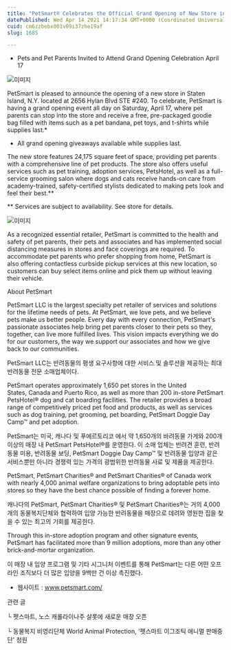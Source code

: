 ```yaml
---
title: "PetSmart® Celebrates the Official Grand Opening of New Store in Staten Island, N.Y."
datePublished: Wed Apr 14 2021 14:17:34 GMT+0000 (Coordinated Universal Time)
cuid: cm6zzbebx001v09i37zhe19af
slug: 1685

---
```



- Pets and Pet Parents Invited to Attend Grand Opening Celebration April 17

![이미지](https://cdn.hashnode.com/res/hashnode/image/upload/v1739247935960/7a0c7a02-0909-45bf-b0ee-e9f488662291.jpeg)

PetSmart is pleased to announce the opening of a new store in Staten Island, N.Y. located at 2656 Hylan Blvd STE #240. To celebrate, PetSmart is having a grand opening event all day on Saturday, April 17, where pet parents can stop into the store and receive a free, pre-packaged goodie bag filled with items such as a pet bandana, pet toys, and t-shirts while supplies last.*

* All grand opening giveaways available while supplies last.

The new store features 24,175 square feet of space, providing pet parents with a comprehensive line of pet products. The store also offers useful services such as pet training, adoption services, PetsHotel, as well as a full-service grooming salon where dogs and cats receive hands-on care from academy-trained, safety-certified stylists dedicated to making pets look and feel their best.**

** Services are subject to availability. See store for details.

![이미지](https://cdn.hashnode.com/res/hashnode/image/upload/v1739247937514/dd545412-3345-4264-bbfa-80d94a65ee3f.jpeg)

As a recognized essential retailer, PetSmart is committed to the health and safety of pet parents, their pets and associates and has implemented social distancing measures in stores and face coverings are required. To accommodate pet parents who prefer shopping from home, PetSmart is also offering contactless curbside pickup services at this new location, so customers can buy select items online and pick them up without leaving their vehicle.

About PetSmart

PetSmart LLC is the largest specialty pet retailer of services and solutions for the lifetime needs of pets. At PetSmart, we love pets, and we believe pets make us better people. Every day with every connection, PetSmart's passionate associates help bring pet parents closer to their pets so they, together, can live more fulfilled lives. This vision impacts everything we do for our customers, the way we support our associates and how we give back to our communities.

PetSmart LLC는 반려동물의 평생 요구사항에 대한 서비스 및 솔루션을 제공하는 최대 반려동물 전문 소매업체이다.

PetSmart operates approximately 1,650 pet stores in the United States, Canada and Puerto Rico, as well as more than 200 in-store PetSmart PetsHotel® dog and cat boarding facilities. The retailer provides a broad range of competitively priced pet food and products, as well as services such as dog training, pet grooming, pet boarding, PetSmart Doggie Day Camp™ and pet adoption.

PetSmart는 미국, 캐나다 및 푸에르토리코 에서 약 1,650개의 바려동물 가게와 200개 이상의 매장 내 PetSmart PetsHotel®를 운영한다. 이 소매 업체는 반려견 훈련, 반려동물 미용, 반려동물 보딩, PetSmart Doggie Day Camp™ 및 반려동물 입양과 같은 서비스뿐만 아니라 경쟁력 있는 가격의 광범위한 반려동물 사료 및 제품을 제공한다.

PetSmart, PetSmart Charities® and PetSmart Charities® of Canada work with nearly 4,000 animal welfare organizations to bring adoptable pets into stores so they have the best chance possible of finding a forever home.

캐나다의 PetSmart, PetSmart Charities® 및 PetSmart Charities®는 거의 4,000개의 동물복지단체와 협력하여 입양 가능한 반려동물을 매장으로 데려와 영원한 집을 찾을 수 있는 최고의 기회를 제공한다.

Through this in-store adoption program and other signature events, PetSmart has facilitated more than 9 million adoptions, more than any other brick-and-mortar organization.

이 매장 내 입양 프로그램 및 기타 시그니처 이벤트를 통해 PetSmart는 다른 어떤 오프라인 조직보다 더 많은 입양을 9백만 건 이상 촉진했다.

- 웹사이트 : www.petsmart.com/

관련 글

└ 펫스마트, 노스 캐롤라이나주 샬롯에 새로운 매장 오픈

└ 동물복지 비영리단체 World Animal Protection, '펫스마트 이그조틱 애니멀 판매중단' 청원